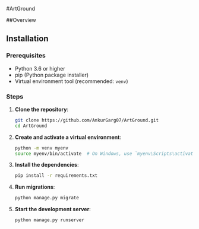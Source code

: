 #ArtGround

##Overview


## Installation

### Prerequisites

- Python 3.6 or higher
- pip (Python package installer)
- Virtual environment tool (recommended: `venv`)

### Steps

1. **Clone the repository**:
    ```bash
    git clone https://github.com/AnkurGarg07/ArtGround.git
    cd ArtGround
    ```

2. **Create and activate a virtual environment**:
    ```bash
    python -m venv myenv
    source myenv/bin/activate  # On Windows, use `myenv\Scripts\activate`
    ```
   
3. **Install the dependencies**:
    ```bash
    pip install -r requirements.txt
    ```

4. **Run migrations**:
    ```bash
    python manage.py migrate
    ```

5. **Start the development server**:
    ```bash
    python manage.py runserver
    ```